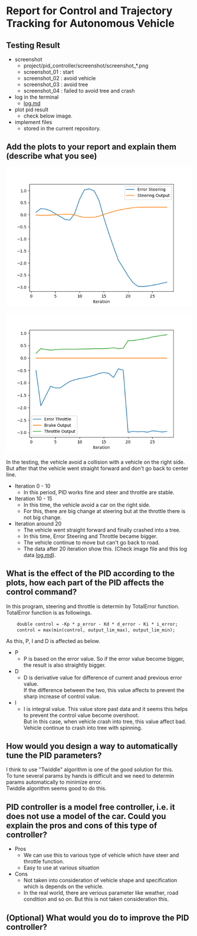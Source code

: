# Report for Control and Trajectory Tracking for Autonomous Vehicle

## Testing Result
* screenshot
  * project/pid_controller/screenshot/screenshot_*.png
  * screenshot_01 : start
  * screenshot_02 : avoid vehicle
  * screenshot_03 : avoid tree
  * screenshot_04 : failed to avoid tree and crash
* log in the terminal
  * [log.md](log.md)
* plot pid result
  * check below image. 
* implement files
  * stored in the current repository.


## Add the plots to your report and explain them (describe what you see)

![plot result steer](plotpid.png)

![plot result throttle](plotpid2.png)

In the testing, the vehicle avoid a collision with a vehicle on the right side.  
But after that the vehicle went straight forward and don't go back to center line.

* Iteration 0 - 10
   * In this period, PID works fine and steer and throttle are stable.
* Iteration 10 - 15
   * In this time, the vehicle avoid a car on the right side.
   * For this, there are big change at steering but at the throttle there is not big change.
* Iteration around 20
   * The vehicle went straight forward and finally crashed into a tree.
   * In this time, Error Steering and Throttle became bigger.
   * The vehicle continue to move but can't go back to road.
   * The data after 20 iteration show this.
(Check image file and this log data [log.md](log.md)).


##  What is the effect of the PID according to the plots, how each part of the PID affects the control command?

In this program, steering and throttle is determin by TotalError function.  
TotalError function is as followings.
```
    double control = -Kp * p_error - Kd * d_error - Ki * i_error;
    control = max(min(control, output_lim_max), output_lim_min);
```

As this, P, I and D is affected as below.

* P
   * P is based on the error value. So if the error value become bigger, the result is also straightly bigger.
* D
   * D is derivative value for difference of current anad previous error value.  
     If the difference between the two, this value affects to prevent the sharp increase of control value.
* I
   * I is integral value. This value store past data and it seems this helps to prevent the control value become overshoot.  
     But in this case, when vehicle crash into tree, this value affect bad. Vehicle continue to crash into tree with spinning.

## How would you design a way to automatically tune the PID parameters?

I think to use "Twiddle" algorithm is one of the good solution for this.  
To tune several params by hands is difficult and we need to determin params automatically to minimize error.  
Twiddle algorithm seems good to do this.


## PID controller is a model free controller, i.e. it does not use a model of the car. Could you explain the pros and cons of this type of controller?

* Pros
   * We can use this to various type of vehicle which have steer and throttle function.
   * Easy to use at various situation 
* Cons
   * Not taken into consideration of vehicle shape and specification which is depends on the vehicle.
   * In the real world, there are verious parameter like weather, road condition and so on. But this is not taken consideration this. 


## (Optional) What would you do to improve the PID controller?



